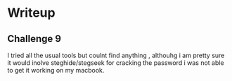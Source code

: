 # Writeup

## Challenge 9

I tried all the usual tools but coulnt find anything , althouhg i am pretty sure it would inolve steghide/stegseek for cracking the password i was not able to get it working on my macbook.